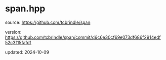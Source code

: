 # span.hpp

source: https://github.com/tcbrindle/span

version: https://github.com/tcbrindle/span/commit/d6c6e30cf69e073df686f2914edf52c3f15fafd1

updated: 2024-10-09
